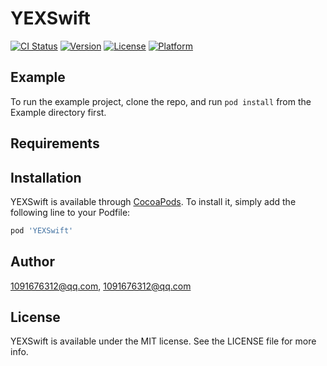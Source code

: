 # YEXSwift

[![CI Status](https://img.shields.io/travis/1091676312@qq.com/YEXSwift.svg?style=flat)](https://travis-ci.org/1091676312@qq.com/YEXSwift)
[![Version](https://img.shields.io/cocoapods/v/YEXSwift.svg?style=flat)](https://cocoapods.org/pods/YEXSwift)
[![License](https://img.shields.io/cocoapods/l/YEXSwift.svg?style=flat)](https://cocoapods.org/pods/YEXSwift)
[![Platform](https://img.shields.io/cocoapods/p/YEXSwift.svg?style=flat)](https://cocoapods.org/pods/YEXSwift)

## Example

To run the example project, clone the repo, and run `pod install` from the Example directory first.

## Requirements

## Installation

YEXSwift is available through [CocoaPods](https://cocoapods.org). To install
it, simply add the following line to your Podfile:

```ruby
pod 'YEXSwift'
```

## Author

1091676312@qq.com, 1091676312@qq.com

## License

YEXSwift is available under the MIT license. See the LICENSE file for more info.
